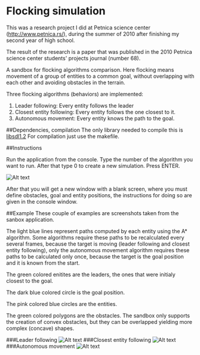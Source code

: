 # Flocking simulation
This was a research project I did at Petnica science center (http://www.petnica.rs/), during the summer of 2010 after finishing my second year of high school.

The result of the research is a paper that was published in the 2010 Petnica science center students' projects journal (number 68).

A sandbox for flocking algorithms comparison. 
Here flocking means movement of a group of entities to a common goal, 
without overlapping with each other and avoiding obstacles in the terrain.

Three flocking algorithms (behaviors) are implemented:

1. Leader following: Every entity follows the leader
2. Closest entity following: Every entity follows the one closest to it.
3. Autonomous movement: Every entity knows the path to the goal. 

##Dependencies, compilation
The only library needed to compile this is [libsdl1.2](https://www.libsdl.org/download-1.2.php)
For compilation just use the makefile.

##Instructions

Run the application from the console. Type the number of the algorithm you want to run. 
After that type 0 to create a new simulation. Press ENTER.

![Alt text](/../screenshots/img/consoleScreen.png?raw=true "Optional Title")

After that you will get a new window with a blank screen, where you must define obstacles,
goal and entity positions, the instructions for doing so are given in the console window.

##Example
These couple of examples are screenshots taken from the sanbox application. 

The light blue lines represent paths
computed by each entity using the A* algorithm. Some algorithms require these paths
to be recalculated every several frames, because the target
is moving (leader following and closest entity following), only the autonomous movement algorithm requires these
paths to be calculated only once, because the target is the goal position and it is known from the start.

The green colored enitites are the leaders, the ones that were initialy closest to the goal.

The dark blue colored circle is the goal position.

The pink colored blue circles are the entities.

The green colored polygons are the obstacles. The sandbox only supports the creation of convex obstacles, but they
can be overlapped yielding more complex (concave) shapes.

###Leader following
![Alt text](/../screenshots/img/leader.png?raw=true "Optional Title")
###Closest entity following
![Alt text](/../screenshots/img/closest.png?raw=true "Optional Title")
###Autonomous movement
![Alt text](/../screenshots/img/autonomous.png?raw=true "Optional Title")
